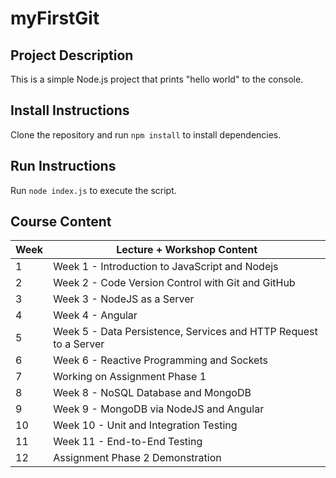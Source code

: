 # myFirstGit

## Project Description
This is a simple Node.js project that prints "hello world" to the console.

## Install Instructions
Clone the repository and run `npm install` to install dependencies.

## Run Instructions
Run `node index.js` to execute the script.

## Course Content

| Week | Lecture + Workshop Content                                       |
|------|------------------------------------------------------------------|
| 1    | Week 1 - Introduction to JavaScript and Nodejs                   |
| 2    | Week 2 - Code Version Control with Git and GitHub                |
| 3    | Week 3 - NodeJS as a Server                                      |
| 4    | Week 4 - Angular                                                 |
| 5    | Week 5 - Data Persistence, Services and HTTP Request to a Server |
| 6    | Week 6 - Reactive Programming and Sockets                        |
| 7    | Working on Assignment Phase 1                                    |
| 8    | Week 8 - NoSQL Database and MongoDB                              |
| 9    | Week 9 - MongoDB via NodeJS and Angular                          |
| 10   | Week 10 - Unit and Integration Testing                           |
| 11   | Week 11 - End-to-End Testing                                     |
| 12   | Assignment Phase 2 Demonstration                                 |

